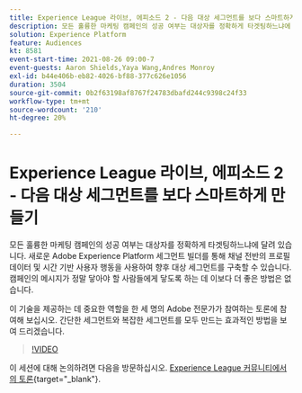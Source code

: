 ```yaml
---
title: Experience League 라이브, 에피소드 2 - 다음 대상 세그먼트를 보다 스마트하게 만들기
description: 모든 훌륭한 마케팅 캠페인의 성공 여부는 대상자를 정확하게 타겟팅하느냐에 달려 있습니다. 새로운 Adobe Experience Platform 세그먼트 빌더를 통해 채널 전반의 프로필 데이터 및 시간 기반 사용자 행동을 사용하여 향후 대상 세그먼트를 구축할 수 있습니다. 메시지를 가장 많이 들어야 하는 사람에게 메시지를 전달하는 데 이보다 더 좋은 방법은 없습니다. 이 기술을 제공하는 데 중요한 역할을 한 세 명의 Adobe 전문가가 참여하는 토론에 참여해 보십시오. 간단한 세그먼트와 복잡한 세그먼트를 모두 만드는 효과적인 방법을 보여 드리겠습니다.
solution: Experience Platform
feature: Audiences
kt: 8581
event-start-time: 2021-08-26 09:00-7
event-guests: Aaron Shields,Yaya Wang,Andres Monroy
exl-id: b44e406b-eb82-4026-bf88-377c626e1056
duration: 3504
source-git-commit: 0b2f63198af8767f24783dbafd244c9398c24f33
workflow-type: tm+mt
source-wordcount: '210'
ht-degree: 20%

---
```


# Experience League 라이브, 에피소드 2 - 다음 대상 세그먼트를 보다 스마트하게 만들기

모든 훌륭한 마케팅 캠페인의 성공 여부는 대상자를 정확하게 타겟팅하느냐에 달려 있습니다. 새로운 Adobe Experience Platform 세그먼트 빌더를 통해 채널 전반의 프로필 데이터 및 시간 기반 사용자 행동을 사용하여 향후 대상 세그먼트를 구축할 수 있습니다. 캠페인의 메시지가 정말 닿아야 할 사람들에게 닿도록 하는 데 이보다 더 좋은 방법은 없습니다.

이 기술을 제공하는 데 중요한 역할을 한 세 명의 Adobe 전문가가 참여하는 토론에 참여해 보십시오. 간단한 세그먼트와 복잡한 세그먼트를 모두 만드는 효과적인 방법을 보여 드리겠습니다.

>[!VIDEO](https://video.tv.adobe.com/v/336422/?quality=12&learn=on)

이 세션에 대해 논의하려면 다음을 방문하십시오. [Experience League 커뮤니티에서의 토론](https://experienceleaguecommunities.adobe.com/t5/adobe-experience-platform/questions-and-discussion-for-experience-league-live-ep-2-make/m-p/420645#M68){target="_blank"}.


